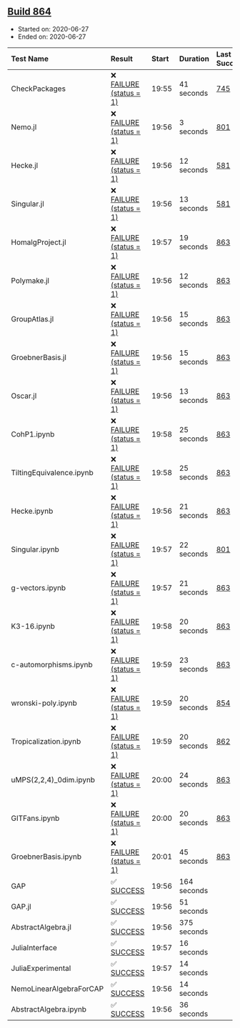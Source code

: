 ## [Build 864](https://oscarci.mathematik.uni-kl.de/job/oscar-julia-1.4/864/)

* Started on: 2020-06-27
* Ended on: 2020-06-27

| Test Name    | Result | Start | Duration | Last Success | First Failure |
|:-------------|:-------|:------|:---------|:-------------|:--------------|
| CheckPackages | ❌ [FAILURE (status = 1)](https://oscarci.mathematik.uni-kl.de/job/oscar-julia-1.4/864/artifact/logs/build-864/CheckPackages.log) | 19:55 | 41 seconds | [745](https://oscarci.mathematik.uni-kl.de/job/oscar-julia-1.4/745/) | [746](https://oscarci.mathematik.uni-kl.de/job/oscar-julia-1.4/746/) |
| Nemo.jl | ❌ [FAILURE (status = 1)](https://oscarci.mathematik.uni-kl.de/job/oscar-julia-1.4/864/artifact/logs/build-864/Nemo.jl.log) | 19:56 | 3 seconds | [801](https://oscarci.mathematik.uni-kl.de/job/oscar-julia-1.4/801/) | [802](https://oscarci.mathematik.uni-kl.de/job/oscar-julia-1.4/802/) |
| Hecke.jl | ❌ [FAILURE (status = 1)](https://oscarci.mathematik.uni-kl.de/job/oscar-julia-1.4/864/artifact/logs/build-864/Hecke.jl.log) | 19:56 | 12 seconds | [581](https://oscarci.mathematik.uni-kl.de/job/oscar-julia-1.4/581/) | [582](https://oscarci.mathematik.uni-kl.de/job/oscar-julia-1.4/582/) |
| Singular.jl | ❌ [FAILURE (status = 1)](https://oscarci.mathematik.uni-kl.de/job/oscar-julia-1.4/864/artifact/logs/build-864/Singular.jl.log) | 19:56 | 13 seconds | [581](https://oscarci.mathematik.uni-kl.de/job/oscar-julia-1.4/581/) | [582](https://oscarci.mathematik.uni-kl.de/job/oscar-julia-1.4/582/) |
| HomalgProject.jl | ❌ [FAILURE (status = 1)](https://oscarci.mathematik.uni-kl.de/job/oscar-julia-1.4/864/artifact/logs/build-864/HomalgProject.jl.log) | 19:57 | 19 seconds | [863](https://oscarci.mathematik.uni-kl.de/job/oscar-julia-1.4/863/) | [864](https://oscarci.mathematik.uni-kl.de/job/oscar-julia-1.4/864/) |
| Polymake.jl | ❌ [FAILURE (status = 1)](https://oscarci.mathematik.uni-kl.de/job/oscar-julia-1.4/864/artifact/logs/build-864/Polymake.jl.log) | 19:56 | 12 seconds | [863](https://oscarci.mathematik.uni-kl.de/job/oscar-julia-1.4/863/) | [864](https://oscarci.mathematik.uni-kl.de/job/oscar-julia-1.4/864/) |
| GroupAtlas.jl | ❌ [FAILURE (status = 1)](https://oscarci.mathematik.uni-kl.de/job/oscar-julia-1.4/864/artifact/logs/build-864/GroupAtlas.jl.log) | 19:56 | 15 seconds | [863](https://oscarci.mathematik.uni-kl.de/job/oscar-julia-1.4/863/) | [864](https://oscarci.mathematik.uni-kl.de/job/oscar-julia-1.4/864/) |
| GroebnerBasis.jl | ❌ [FAILURE (status = 1)](https://oscarci.mathematik.uni-kl.de/job/oscar-julia-1.4/864/artifact/logs/build-864/GroebnerBasis.jl.log) | 19:56 | 15 seconds | [863](https://oscarci.mathematik.uni-kl.de/job/oscar-julia-1.4/863/) | [864](https://oscarci.mathematik.uni-kl.de/job/oscar-julia-1.4/864/) |
| Oscar.jl | ❌ [FAILURE (status = 1)](https://oscarci.mathematik.uni-kl.de/job/oscar-julia-1.4/864/artifact/logs/build-864/Oscar.jl.log) | 19:56 | 13 seconds | [863](https://oscarci.mathematik.uni-kl.de/job/oscar-julia-1.4/863/) | [864](https://oscarci.mathematik.uni-kl.de/job/oscar-julia-1.4/864/) |
| CohP1.ipynb | ❌ [FAILURE (status = 1)](https://oscarci.mathematik.uni-kl.de/job/oscar-julia-1.4/864/artifact/logs/build-864/CohP1.ipynb.log) | 19:58 | 25 seconds | [863](https://oscarci.mathematik.uni-kl.de/job/oscar-julia-1.4/863/) | [864](https://oscarci.mathematik.uni-kl.de/job/oscar-julia-1.4/864/) |
| TiltingEquivalence.ipynb | ❌ [FAILURE (status = 1)](https://oscarci.mathematik.uni-kl.de/job/oscar-julia-1.4/864/artifact/logs/build-864/TiltingEquivalence.ipynb.log) | 19:58 | 25 seconds | [863](https://oscarci.mathematik.uni-kl.de/job/oscar-julia-1.4/863/) | [864](https://oscarci.mathematik.uni-kl.de/job/oscar-julia-1.4/864/) |
| Hecke.ipynb | ❌ [FAILURE (status = 1)](https://oscarci.mathematik.uni-kl.de/job/oscar-julia-1.4/864/artifact/logs/build-864/Hecke.ipynb.log) | 19:56 | 21 seconds | [863](https://oscarci.mathematik.uni-kl.de/job/oscar-julia-1.4/863/) | [864](https://oscarci.mathematik.uni-kl.de/job/oscar-julia-1.4/864/) |
| Singular.ipynb | ❌ [FAILURE (status = 1)](https://oscarci.mathematik.uni-kl.de/job/oscar-julia-1.4/864/artifact/logs/build-864/Singular.ipynb.log) | 19:57 | 22 seconds | [801](https://oscarci.mathematik.uni-kl.de/job/oscar-julia-1.4/801/) | [802](https://oscarci.mathematik.uni-kl.de/job/oscar-julia-1.4/802/) |
| g-vectors.ipynb | ❌ [FAILURE (status = 1)](https://oscarci.mathematik.uni-kl.de/job/oscar-julia-1.4/864/artifact/logs/build-864/g-vectors.ipynb.log) | 19:57 | 21 seconds | [863](https://oscarci.mathematik.uni-kl.de/job/oscar-julia-1.4/863/) | [864](https://oscarci.mathematik.uni-kl.de/job/oscar-julia-1.4/864/) |
| K3-16.ipynb | ❌ [FAILURE (status = 1)](https://oscarci.mathematik.uni-kl.de/job/oscar-julia-1.4/864/artifact/logs/build-864/K3-16.ipynb.log) | 19:58 | 20 seconds | [863](https://oscarci.mathematik.uni-kl.de/job/oscar-julia-1.4/863/) | [864](https://oscarci.mathematik.uni-kl.de/job/oscar-julia-1.4/864/) |
| c-automorphisms.ipynb | ❌ [FAILURE (status = 1)](https://oscarci.mathematik.uni-kl.de/job/oscar-julia-1.4/864/artifact/logs/build-864/c-automorphisms.ipynb.log) | 19:59 | 23 seconds | [863](https://oscarci.mathematik.uni-kl.de/job/oscar-julia-1.4/863/) | [864](https://oscarci.mathematik.uni-kl.de/job/oscar-julia-1.4/864/) |
| wronski-poly.ipynb | ❌ [FAILURE (status = 1)](https://oscarci.mathematik.uni-kl.de/job/oscar-julia-1.4/864/artifact/logs/build-864/wronski-poly.ipynb.log) | 19:59 | 20 seconds | [854](https://oscarci.mathematik.uni-kl.de/job/oscar-julia-1.4/854/) | [855](https://oscarci.mathematik.uni-kl.de/job/oscar-julia-1.4/855/) |
| Tropicalization.ipynb | ❌ [FAILURE (status = 1)](https://oscarci.mathematik.uni-kl.de/job/oscar-julia-1.4/864/artifact/logs/build-864/Tropicalization.ipynb.log) | 19:59 | 20 seconds | [862](https://oscarci.mathematik.uni-kl.de/job/oscar-julia-1.4/862/) | [863](https://oscarci.mathematik.uni-kl.de/job/oscar-julia-1.4/863/) |
| uMPS(2,2,4)_0dim.ipynb | ❌ [FAILURE (status = 1)](https://oscarci.mathematik.uni-kl.de/job/oscar-julia-1.4/864/artifact/logs/build-864/uMPS-2-2-4-_0dim.ipynb.log) | 20:00 | 24 seconds | [863](https://oscarci.mathematik.uni-kl.de/job/oscar-julia-1.4/863/) | [864](https://oscarci.mathematik.uni-kl.de/job/oscar-julia-1.4/864/) |
| GITFans.ipynb | ❌ [FAILURE (status = 1)](https://oscarci.mathematik.uni-kl.de/job/oscar-julia-1.4/864/artifact/logs/build-864/GITFans.ipynb.log) | 20:00 | 20 seconds | [863](https://oscarci.mathematik.uni-kl.de/job/oscar-julia-1.4/863/) | [864](https://oscarci.mathematik.uni-kl.de/job/oscar-julia-1.4/864/) |
| GroebnerBasis.ipynb | ❌ [FAILURE (status = 1)](https://oscarci.mathematik.uni-kl.de/job/oscar-julia-1.4/864/artifact/logs/build-864/GroebnerBasis.ipynb.log) | 20:01 | 45 seconds | [863](https://oscarci.mathematik.uni-kl.de/job/oscar-julia-1.4/863/) | [864](https://oscarci.mathematik.uni-kl.de/job/oscar-julia-1.4/864/) |
| GAP | ✅ [SUCCESS](https://oscarci.mathematik.uni-kl.de/job/oscar-julia-1.4/864/artifact/logs/build-864/GAP.log) | 19:56 | 164 seconds |  |  |
| GAP.jl | ✅ [SUCCESS](https://oscarci.mathematik.uni-kl.de/job/oscar-julia-1.4/864/artifact/logs/build-864/GAP.jl.log) | 19:56 | 51 seconds |  |  |
| AbstractAlgebra.jl | ✅ [SUCCESS](https://oscarci.mathematik.uni-kl.de/job/oscar-julia-1.4/864/artifact/logs/build-864/AbstractAlgebra.jl.log) | 19:56 | 375 seconds |  |  |
| JuliaInterface | ✅ [SUCCESS](https://oscarci.mathematik.uni-kl.de/job/oscar-julia-1.4/864/artifact/logs/build-864/JuliaInterface.log) | 19:57 | 16 seconds |  |  |
| JuliaExperimental | ✅ [SUCCESS](https://oscarci.mathematik.uni-kl.de/job/oscar-julia-1.4/864/artifact/logs/build-864/JuliaExperimental.log) | 19:57 | 14 seconds |  |  |
| NemoLinearAlgebraForCAP | ✅ [SUCCESS](https://oscarci.mathematik.uni-kl.de/job/oscar-julia-1.4/864/artifact/logs/build-864/NemoLinearAlgebraForCAP.log) | 19:56 | 14 seconds |  |  |
| AbstractAlgebra.ipynb | ✅ [SUCCESS](https://oscarci.mathematik.uni-kl.de/job/oscar-julia-1.4/864/artifact/logs/build-864/AbstractAlgebra.ipynb.log) | 19:56 | 36 seconds |  |  |
